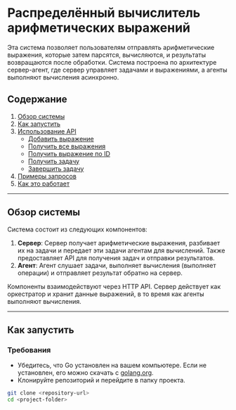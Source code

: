 # Распределённый вычислитель арифметических выражений

Эта система позволяет пользователям отправлять арифметические выражения, которые затем парсятся, вычисляются, и результаты возвращаются после обработки. Система построена по архитектуре сервер-агент, где сервер управляет задачами и выражениями, а агенты выполняют вычисления асинхронно.

## Содержание
1. [Обзор системы](#обзор-системы)
2. [Как запустить](#как-запустить)
3. [Использование API](#использование-api)
   - [Добавить выражение](#добавить-выражение)
   - [Получить все выражения](#получить-все-выражения)
   - [Получить выражение по ID](#получить-выражение-по-id)
   - [Получить задачу](#получить-задачу)
   - [Завершить задачу](#завершить-задачу)
4. [Примеры запросов](#примеры-запросов)
5. [Как это работает](#как-это-работает)

---

## Обзор системы

Система состоит из следующих компонентов:

1. **Сервер**: Сервер получает арифметические выражения, разбивает их на задачи и передает эти задачи агентам для вычислений. Также предоставляет API для получения задач и отправки результатов.
2. **Агент**: Агент слушает задачи, выполняет вычисления (выполняет операции) и отправляет результат обратно на сервер.

Компоненты взаимодействуют через HTTP API. Сервер действует как оркестратор и хранит данные выражений, в то время как агенты выполняют вычисления.

---

## Как запустить

### Требования
- Убедитесь, что Go установлен на вашем компьютере. Если не установлен, его можно скачать с [golang.org](https://golang.org/dl/).
- Клонируйте репозиторий и перейдите в папку проекта.

```bash
git clone <repository-url>
cd <project-folder>

